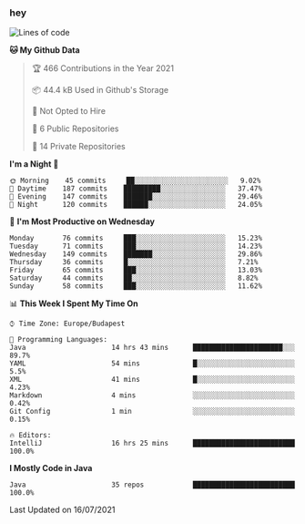 ### hey

<!--START_SECTION:waka-->
![Lines of code](https://img.shields.io/badge/From%20Hello%20World%20I%27ve%20Written-59031%20lines%20of%20code-blue)

**🐱 My Github Data** 

> 🏆 466 Contributions in the Year 2021
 > 
> 📦 44.4 kB Used in Github's Storage 
 > 
> 🚫 Not Opted to Hire
 > 
> 📜 6 Public Repositories 
 > 
> 🔑 14 Private Repositories  
 > 
**I'm a Night 🦉** 

```text
🌞 Morning    45 commits     ██░░░░░░░░░░░░░░░░░░░░░░░   9.02% 
🌆 Daytime    187 commits    █████████░░░░░░░░░░░░░░░░   37.47% 
🌃 Evening    147 commits    ███████░░░░░░░░░░░░░░░░░░   29.46% 
🌙 Night      120 commits    ██████░░░░░░░░░░░░░░░░░░░   24.05%

```
📅 **I'm Most Productive on Wednesday** 

```text
Monday       76 commits     ███░░░░░░░░░░░░░░░░░░░░░░   15.23% 
Tuesday      71 commits     ███░░░░░░░░░░░░░░░░░░░░░░   14.23% 
Wednesday    149 commits    ███████░░░░░░░░░░░░░░░░░░   29.86% 
Thursday     36 commits     █░░░░░░░░░░░░░░░░░░░░░░░░   7.21% 
Friday       65 commits     ███░░░░░░░░░░░░░░░░░░░░░░   13.03% 
Saturday     44 commits     ██░░░░░░░░░░░░░░░░░░░░░░░   8.82% 
Sunday       58 commits     ███░░░░░░░░░░░░░░░░░░░░░░   11.62%

```


📊 **This Week I Spent My Time On** 

```text
⌚︎ Time Zone: Europe/Budapest

💬 Programming Languages: 
Java                     14 hrs 43 mins      ██████████████████████░░░   89.7% 
YAML                     54 mins             █░░░░░░░░░░░░░░░░░░░░░░░░   5.5% 
XML                      41 mins             █░░░░░░░░░░░░░░░░░░░░░░░░   4.23% 
Markdown                 4 mins              ░░░░░░░░░░░░░░░░░░░░░░░░░   0.42% 
Git Config               1 min               ░░░░░░░░░░░░░░░░░░░░░░░░░   0.15%

🔥 Editors: 
IntelliJ                 16 hrs 25 mins      █████████████████████████   100.0%

```

**I Mostly Code in Java** 

```text
Java                     35 repos            █████████████████████████   100.0%

```



 Last Updated on 16/07/2021
<!--END_SECTION:waka-->
